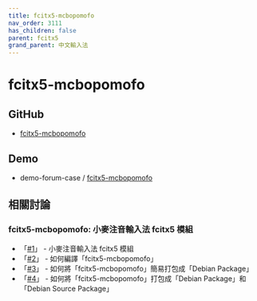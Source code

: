 ```yaml
---
title: fcitx5-mcbopomofo
nav_order: 3111
has_children: false
parent: fcitx5
grand_parent: 中文輸入法
---
```



# fcitx5-mcbopomofo


## GitHub

* [fcitx5-mcbopomofo](https://github.com/openvanilla/fcitx5-mcbopomofo)


## Demo

* demo-forum-case / [fcitx5-mcbopomofo](https://github.com/samwhelp/demo-forum-case/tree/main/demo/fcitx5-mcbopomofo)


## 相關討論


### fcitx5-mcbopomofo: 小麥注音輸入法 fcitx5 模組

* 「[#1](https://www.ubuntu-tw.org/modules/newbb/viewtopic.php?post_id=364438#forumpost364438)」 - 小麥注音輸入法 fcitx5 模組
* 「[#2](https://www.ubuntu-tw.org/modules/newbb/viewtopic.php?post_id=363744#forumpost363744)」 - 如何編譯「fcitx5-mcbopomofo」
* 「[#3](https://www.ubuntu-tw.org/modules/newbb/viewtopic.php?post_id=363748#forumpost363748)」 - 如何將「fcitx5-mcbopomofo」簡易打包成「Debian Package」
* 「[#4](https://www.ubuntu-tw.org/modules/newbb/viewtopic.php?post_id=364444#forumpost364444)」 - 如何將「fcitx5-mcbopomofo」打包成「Debian Package」和「Debian Source Package」
